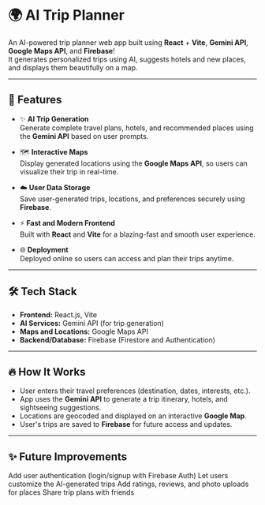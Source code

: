 # 🌍 AI Trip Planner

An AI-powered trip planner web app built using **React** + **Vite**, **Gemini API**, **Google Maps API**, and **Firebase**!  
It generates personalized trips using AI, suggests hotels and new places, and displays them beautifully on a map.

---

## 🚀 Features

- ✨ **AI Trip Generation**  
  Generate complete travel plans, hotels, and recommended places using the **Gemini API** based on user prompts.

- 🗺️ **Interactive Maps**  
  Display generated locations using the **Google Maps API**, so users can visualize their trip in real-time.

- ☁️ **User Data Storage**  
  Save user-generated trips, locations, and preferences securely using **Firebase**.

- ⚡ **Fast and Modern Frontend**  
  Built with **React** and **Vite** for a blazing-fast and smooth user experience.

- 🌐 **Deployment**  
  Deployed online so users can access and plan their trips anytime.

---

## 🛠️ Tech Stack

- **Frontend:** React.js, Vite
- **AI Services:** Gemini API (for trip generation)
- **Maps and Locations:** Google Maps API
- **Backend/Database:** Firebase (Firestore and Authentication)

---

## 🔥 How It Works

- User enters their travel preferences (destination, dates, interests, etc.).
- App uses the **Gemini API** to generate a trip itinerary, hotels, and sightseeing suggestions.
- Locations are geocoded and displayed on an interactive **Google Map**.
- User's trips are saved to **Firebase** for future access and updates.

---

## ✨ Future Improvements
Add user authentication (login/signup with Firebase Auth)
Let users customize the AI-generated trips
Add ratings, reviews, and photo uploads for places
Share trip plans with friends

